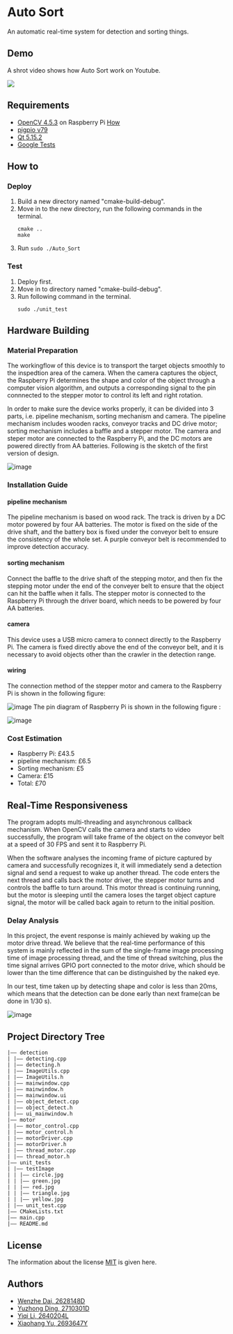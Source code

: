 # Auto Sort
An automatic real-time system for detection and sorting things.
## Demo
A shrot video shows how Auto Sort work on Youtube.

[![](https://res.cloudinary.com/marcomontalbano/image/upload/v1650308343/video_to_markdown/images/youtube--slp1gwdWYJk-c05b58ac6eb4c4700831b2b3070cd403.jpg)](https://youtu.be/slp1gwdWYJk "")
## Requirements
* [OpenCV 4.5.3](https://github.com/opencv/opencv) on Raspberry Pi
  [How](https://qengineering.eu/install-opencv-4.5-on-raspberry-64-os.html)
* [pigpio v79](https://github.com/joan2937/pigpio)
* [Qt 5.15.2](https://www.qt.io)
* [Google Tests](https://github.com/google/googletest)
## How to
### Deploy
1. Build a new directory named "cmake-build-debug".
2. Move in to the new directory, run the following commands in the terminal.
   ```
   cmake ..
   make
   ```
3. Run `sudo ./Auto_Sort`
### Test
1. Deploy first.
2. Move in to directory named "cmake-build-debug".
3. Run following command in the terminal.
    ```
   sudo ./unit_test
   ```

## Hardware Building
### Material Preparation

The workingflow of this device is to transport the target objects smoothly to the inspedtion area of the camera. When the camera captures the object, the Raspberry Pi determines the shape and color of the object through a computer vision algorithm, and outputs a corresponding signal to the pin connnected to the stepper motor to control its left and right rotation.

In order to make sure the device works properly, it can be divided into 3 parts, i.e. pipeline mechanism, sorting mechanism and camera. The pipeline mechanism includes wooden racks, conveyor tracks and DC drive motor; sorting mechanism includes a baffle and a stepper motor. The camera and steper motor are connected to the Raspberry Pi, and the DC motors are powered directly from AA batteries. Following is the sketch of the first version of design.

![image](https://raw.githubusercontent.com/WenzheDai/Auto_Sort/master/media/sketch.jpg)

### Installation Guide
#### pipeline mechanism
The pipeline mechanism is based on wood rack. The track is driven by a DC motor powered by four AA batteries. The motor is fixed on the side of the drive shaft, and the battery box is fixed under the conveyor belt to ensure the consistency of the whole set. A purple conveyor belt is recommended to improve detection accuracy.
#### sorting mechanism
Connect the baffle to the drive shaft of the stepping motor, and then fix the stepping motor under the end of the conveyer belt to ensure that the object can hit the baffle when it falls. The stepper motor is connected to the Raspberry Pi through the driver board, which needs to be powered by four AA batteries.
#### camera
This device uses a USB micro camera to connect directly to the Raspberry Pi. The camera is fixed directly above the end of the conveyor belt, and it is necessary to avoid objects other than the crawler in the detection range.
#### wiring
The connection method of the stepper motor and camera to the Raspberry Pi is shown in the following figure:

![image](https://raw.githubusercontent.com/WenzheDai/Auto_Sort/master/media/circuit.jpeg)
The pin diagram of Raspberry Pi is shown in the following figure :

![image](https://raw.githubusercontent.com/WenzheDai/Auto_Sort/master/media/RaspberryPi.jpeg)
### Cost Estimation
* Raspberry Pi: £43.5
* pipeline mechanism: £6.5
* Sorting mechanism: £5
* Camera: £15
* Total: £70
## Real-Time Responsiveness
The program adopts multi-threading and asynchronous callback mechanism. When OpenCV calls the camera and starts to video successfully, the program will take frame of the object on the conveyor belt at a speed of 30 FPS and sent it to Raspberry Pi.

When the software analyses the incoming frame of picture captured by camera and successfully recognizes it, it will immediately send a detection signal and send a request to wake up another thread. The code enters the next thread and calls back the motor driver, the stepper motor turns and controls the baffle to turn around. This motor thread is continuing running, but the motor is sleeping until the camera loses the target object capture signal, the motor will be called back again to return to the initial position.

### Delay Analysis
In this project, the event response is mainly achieved by waking up the motor drive thread. We believe that the real-time performance of this system is mainly reflected in the sum of the single-frame image processing time of image processing thread, and the time of thread switching, plus the time signal arrives GPIO port connected to the motor drive, which should be lower than the time difference that can be distinguished by the naked eye.

In our test, time taken up by detecting shape and color is less than 20ms, which means that the detection can be done early than next frame(can be done in 1/30 s).

![image](https://raw.githubusercontent.com/WenzheDai/Auto_Sort/master/media/detectionTime.png)
## Project Directory Tree

    |–– detection
    | |–– detecting.cpp
    | |–– detecting.h
    | |—— ImageUtils.cpp
    | |–– ImageUtils.h
    | |–– mainwindow.cpp
    | |–– mainwindow.h
    | |–– mainwindow.ui
    | |–– object_detect.cpp
    | |–– object_detect.h
    | |–– ui_mainwindow.h
    |–– motor
    | |–– motor_control.cpp
    | |–– motor_control.h
    | |—— motorDriver.cpp
    | |–– motorDriver.h
    | |–– thread_motor.cpp
    | |–– thread_motor.h
    |–– unit_tests
    | |–– testImage
    | | |–– circle.jpg
    | | |–– green.jpg
    | | |–– red.jpg
    | | |–– triangle.jpg
    | | |–– yellow.jpg
    | |–– unit_test.cpp
    |–– CMakeLists.txt
    |—— main.cpp
    |—— README.md
## License
The information about the license [MIT](https://choosealicense.com/licenses/mit/) is given here.
## Authors
* [Wenzhe Dai, 2628148D](https://github.com/WenzheDai)
* [Yuzhong Ding, 2710301D](https://github.com/YuzhongDing)
* [Yiqi Li, 2640204L](https://github.com/NANARua)
* [Xiaohang Yu, 2693647Y](https://github.com/XiaohangYu1234)